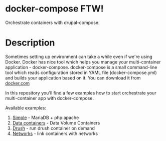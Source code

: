 docker-compose FTW!
=============

Orchestrate containers with drupal-compose.

# Description

Sometimes setting up environment can take a while even if we're using Docker.
Docker has nice tool which helps you manage your multi-container application -
docker-compose. docker-compose is a small command-line tool which reads
configuration stored in YAML file (docker-compose.yml) and builds your
application based on it. You can download it from
[docker.com](https://docs.docker.com/compose/install/)

In this repository you'll find a few examples how to start orchestrate your
multi-container app with docker-compose.

Available examples:

1. [Simple](/examples/01-simple) - MariaDB + php:apache
1. [Data containers](/examples/02-data-containers) - Data Volume Containers
1. [Drush](/examples/03-drush) - run drush container on demand
1. [Networks](/examples/04-networks) - link containers with networks
